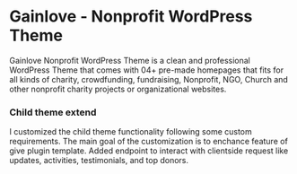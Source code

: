 # Gainlove - Nonprofit WordPress Theme

Gainlove Nonprofit WordPress Theme is a  clean and professional WordPress Theme that comes with 04+ pre-made homepages that fits for all kinds of charity, crowdfunding, fundraising, Nonprofit, NGO, Church and other nonprofit charity projects or organizational websites.

### Child theme extend

I customized the child theme functionality following some custom requirements. The main goal of the customization is to enchance feature of give plugin template. Added endpoint to interact with clientside request like updates, activities, testimonials, and top donors. 
